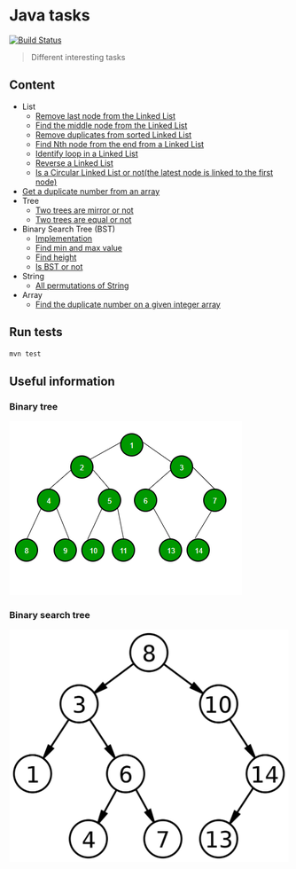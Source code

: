 # Java tasks 
[![Build Status](https://travis-ci.com/serveriev/java-tasks.svg?branch=master)](https://travis-ci.com/serveriev/java-tasks)

> Different interesting tasks

## Content
- List
  - [Remove last node from the Linked List](./src/main/java/io/lenur/list/LinkedListHelper.java#L4)
  - [Find the middle node from the Linked List](./src/main/java/io/lenur/list/LinkedListHelper.java#L19)
  - [Remove duplicates from sorted Linked List](./src/main/java/io/lenur/list/LinkedListHelper.java#L44)
  - [Find Nth node from the end from a Linked List](./src/main/java/io/lenur/list/LinkedListHelper.java#L62)
  - [Identify loop in a Linked List](./src/main/java/io/lenur/list/LinkedListHelper.java#L84)
  - [Reverse a Linked List](./src/main/java/io/lenur/list/LinkedListHelper.java#L100)
  - [Is a Circular Linked List or not(the latest node is linked to the first node)](./src/main/java/io/lenur/list/LinkedListHelper.java#L116)
- [Get a duplicate number from an array](./src/main/java/io/lenur/DuplicateNumber.java)
- Tree
  - [Two trees are mirror or not](./src/main/java/io/lenur/tree/Tree.java#L4)
  - [Two trees are equal or not](./src/main/java/io/lenur/tree/Tree.java#L18)  
- Binary Search Tree (BST)
  - [Implementation](./src/main/java/io/lenur/bst/BinarySearchTree.java)
  - [Find min and max value](./src/main/java/io/lenur/bst/MinMax.java)
  - [Find height](./src/main/java/io/lenur/bst/HeightBST.java)
  - [Is BST or not](./src/main/java/io/lenur/bst/IsBST.java)
- String
  - [All permutations of String](src/main/java/io/lenur/string/Permutation.java)
- Array
  - [Find the duplicate number on a given integer array](src/main/java/io/lenur/array/ArrayHelper.java#L4)

## Run tests

```sh
mvn test
```

## Useful information

### Binary tree
![Binary tree](img/binary_tree.png)

### Binary search tree
![Binary search tree](img/binary_search_tree.png)
